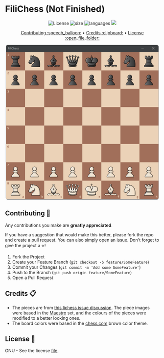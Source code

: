 # FiliChess (Not Finished)

<!-- Repo Badges -->
<div id="badges" align="center">
  <a> <img src="https://img.shields.io/github/license/filipondios/filichess" alt="License"/> </a>
  <a> <img src="https://img.shields.io/github/repo-size/filipondios/filichess" alt="size"> </a>
  <a> <img src="https://img.shields.io/github/languages/top/filipondios/filichess" alt="languages"> </a>
  <a> <img src="https://img.shields.io/github/last-commit/filipondios/filichess"> </a>
</div>

<!-- Quick Link -->
<p align="center">
  <a href="#contrib">Contributing :speech_balloon:</a> •
  <a href="#credits">Credits :clipboard:</a> •
  <a href="#license">License :open_file_folder:</a>
</p>

<!-- App preview -->
<div align="center">
  <img src =".readmefiles/preview.png" width="500">
</div>


<a name="contrib"></a>
## Contributing :speech_balloon:

Any contributions you make are **greatly appreciated**.

If you have a suggestion that would make this better, please fork the repo and create a pull request. You can also simply open an issue. Don't forget to give the project a :star:!

1. Fork the Project
2. Create your Feature Branch (`git checkout -b feature/SomeFeature`)
3. Commit your Changes (`git commit -m 'Add some SomeFeature'`)
4. Push to the Branch (`git push origin feature/SomeFeature`)
5. Open a Pull Request
  
<!-- Credits -->
<a name="credits"></a>
## Credits :clipboard:
- The pieces are from <a href="https://github.com/lichess-org/lila/issues/5534">this lichess issue discussion</a>. The piece images were based in the <a href="https://objects.githubusercontent.com/github-production-repository-file-5c1aeb/3507455/3737894?X-Amz-Algorithm=AWS4-HMAC-SHA256&X-Amz-Credential=AKIAIWNJYAX4CSVEH53A%2F20230105%2Fus-east-1%2Fs3%2Faws4_request&X-Amz-Date=20230105T143525Z&X-Amz-Expires=300&X-Amz-Signature=1c9cdfa39ff16a773421ca7f895d9721ccde0f889983503c06e2461dac866a51&X-Amz-SignedHeaders=host&actor_id=91225771&key_id=0&repo_id=3507455&response-content-disposition=attachment%3Bfilename%3Dmaestro.zip&response-content-type=application%2Fx-zip-compressed">Maestro</a> set, and the colours of the pieces were modified to a better looking ones.
- The board colors were based in the <a href="https://www.chess.com">chess.com</a> brown color theme.

<!-- License -->
<a name="license"></a>
## License :open_file_folder:
GNU - See the license <a href="LICENSE">file</a>.
